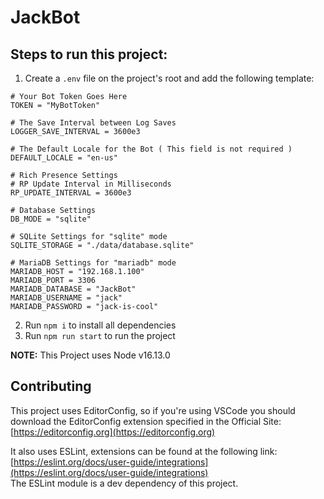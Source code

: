 # JackBot

## Steps to run this project:

 1. Create a `.env` file on the project's root and add the following template:
```env
# Your Bot Token Goes Here
TOKEN = "MyBotToken"

# The Save Interval between Log Saves
LOGGER_SAVE_INTERVAL = 3600e3

# The Default Locale for the Bot ( This field is not required )
DEFAULT_LOCALE = "en-us"

# Rich Presence Settings
# RP Update Interval in Milliseconds
RP_UPDATE_INTERVAL = 3600e3

# Database Settings
DB_MODE = "sqlite"

# SQLite Settings for "sqlite" mode
SQLITE_STORAGE = "./data/database.sqlite"

# MariaDB Settings for "mariadb" mode
MARIADB_HOST = "192.168.1.100"
MARIADB_PORT = 3306
MARIADB_DATABASE = "JackBot"
MARIADB_USERNAME = "jack"
MARIADB_PASSWORD = "jack-is-cool"
```
 2. Run `npm i` to install all dependencies
 3. Run `npm run start` to run the project

**NOTE:** This Project uses Node v16.13.0

## Contributing

This project uses EditorConfig, so if you're using VSCode you should download
the EditorConfig extension specified in the Official Site: [https://editorconfig.org](https://editorconfig.org)

It also uses ESLint, extensions can be found at the following link: [https://eslint.org/docs/user-guide/integrations](https://eslint.org/docs/user-guide/integrations)<br>
The ESLint module is a dev dependency of this project.
